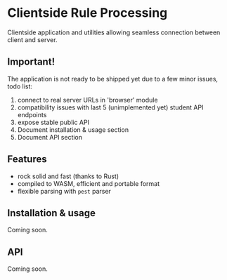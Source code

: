 # Clientside Rule Processing

Clientside application and utilities allowing seamless connection between client and server.

## Important!

The application is not ready to be shipped yet due to a few minor issues, todo list:

1. connect to real server URLs in 'browser' module
2. compatibility issues with last 5 (unimplemented yet) student API endpoints
3. expose stable public API
4. Document installation & usage section
5. Document API section

## Features

- rock solid and fast (thanks to Rust)
- compiled to WASM, efficient and portable format
- flexible parsing with `pest` parser

## Installation & usage

Coming soon.

## API

Coming soon.
